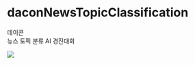 # daconNewsTopicClassification  
데이콘  
뉴스 토픽 분류 AI 경진대회  

![](https://github.com/seawavve/daconNewsTopicClassification/blob/main/dataVisualization.png)  
